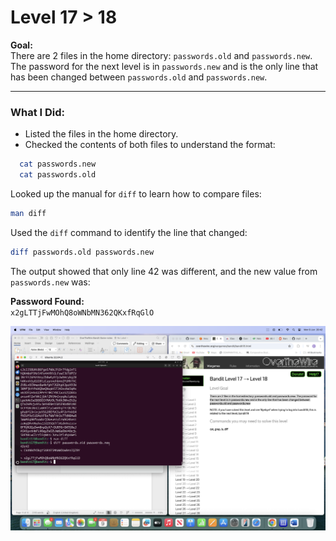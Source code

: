 # Level 17 > 18

**Goal:**  
There are 2 files in the home directory: `passwords.old` and `passwords.new`.  
The password for the next level is in `passwords.new` and is the only line that has been changed between `passwords.old` and `passwords.new`.

---

### What I Did:

- Listed the files in the home directory.
- Checked the contents of both files to understand the format:

```bash
  cat passwords.new
  cat passwords.old
```

Looked up the manual for `diff` to learn how to compare files:

```bash
man diff
```

Used the `diff` command to identify the line that changed:

```bash
diff passwords.old passwords.new
```

The output showed that only line 42 was different, and the new value from `passwords.new` was:

**Password Found:**  
`x2gLTTjFwMOhQ8oWNbMN362QKxfRqGlO`

![Bandit Level 17 to 18](images.png/bandit-level%2017%20>%2018.png)
